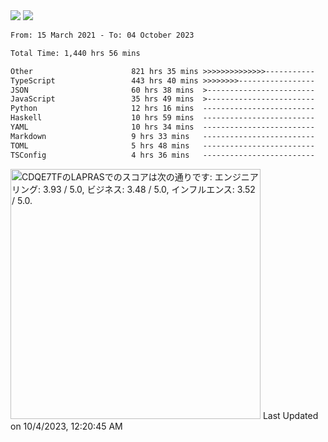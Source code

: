 <div>
  <img src="https://github-readme-stats.vercel.app/api?username=naporin0624&count_private=true&show_icons=true" />
  <img src="https://github-readme-stats.vercel.app/api/top-langs/?username=naporin0624&layout=compact&hide=css" />
  <!--START_SECTION:waka-->

```txt
From: 15 March 2021 - To: 04 October 2023

Total Time: 1,440 hrs 56 mins

Other                      821 hrs 35 mins >>>>>>>>>>>>>>-----------   57.02 %
TypeScript                 443 hrs 40 mins >>>>>>>>-----------------   30.79 %
JSON                       60 hrs 38 mins  >------------------------   04.21 %
JavaScript                 35 hrs 49 mins  >------------------------   02.49 %
Python                     12 hrs 16 mins  -------------------------   00.85 %
Haskell                    10 hrs 59 mins  -------------------------   00.76 %
YAML                       10 hrs 34 mins  -------------------------   00.73 %
Markdown                   9 hrs 33 mins   -------------------------   00.66 %
TOML                       5 hrs 48 mins   -------------------------   00.40 %
TSConfig                   4 hrs 36 mins   -------------------------   00.32 %
```

<!--END_SECTION:waka-->
  
  <!--START_SECTION:lapras-card-->
<p ><a href="https://lapras.com/public/CDQE7TF" target="_blank" rel="noopener noreferrer"><img alt="CDQE7TFのLAPRASでのスコアは次の通りです: エンジニアリング: 3.93 / 5.0, ビジネス: 3.48 / 5.0, インフルエンス: 3.52 / 5.0." src="https://lapras-card-generator.vercel.app/api/svg?e=3.93&b=3.48&i=3.52&b1=%23232323&b2=%236d6d6d&i1=%23212121&i2=%23818181&l=ja" width="400" ></a>  
Last Updated on 10/4/2023, 12:20:45 AM</p>
<!--END_SECTION:lapras-card-->
</div>
